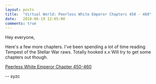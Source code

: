 ```yaml
---
layout: posts
title:  "Virtual World: Peerless White Emperor Chapters 450 - 460"
date:   2018-06-19 12:05:00
comments: true
---
```


Hey everyone,

Here's a few more chapters. I've been spending a lot of time reading Tempest of the Stellar War raws. Totally hooked x.x Will try to get some chapters out though.

[Peerless White Emperor Chapter 450-460][vwpwe0450]

-- syzc

[vwpwe0450]: {{site.url}}/translations/vwpwe/0450